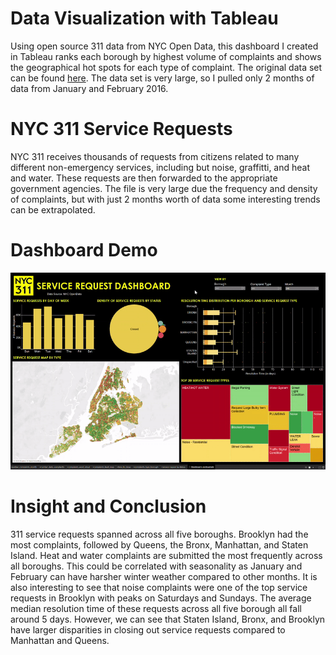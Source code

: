 # Data Visualization with Tableau
Using open source 311 data from NYC Open Data, this dashboard I created in Tableau ranks each borough by highest volume of complaints and shows the geographical hot spots for each type of complaint. The original data set can be found [here](https://data.cityofnewyork.us/Social-Services/311-Service-Requests-from-2010-to-Present/erm2-nwe9). The data set is very large, so I pulled only 2 months of data from January and February 2016.
# NYC 311 Service Requests
NYC 311 receives thousands of requests from citizens related to many different non-emergency services, including but noise, graffitti, and heat and water. These requests are then forwarded to the appropriate government agencies. The file is very large due the frequency and density of complaints, but with just 2 months worth of data some interesting trends can be extrapolated. 
# Dashboard Demo
![tableau dashboard demo](https://github.com/linayang-io/tableau-worksample1/blob/master/tableau_worksample_demo.gif)
# Insight and Conclusion
311 service requests spanned across all five boroughs. Brooklyn had the most complaints, followed by Queens, the Bronx, Manhattan, and Staten Island. Heat and water complaints are submitted the most frequently across all boroughs. This could be correlated with seasonality as January and February can have harsher winter weather compared to other months. It is also interesting to see that noise complaints were one of the top service requests in Brooklyn with peaks on Saturdays and Sundays. The average median resolution time of these requests across all five borough all fall around 5 days. However, we can see that Staten Island, Bronx, and Brooklyn have larger disparities in closing out service requests compared to Manhattan and Queens.   
